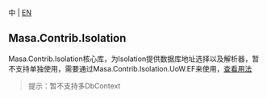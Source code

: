 中 | [EN](README.md)

## Masa.Contrib.Isolation

Masa.Contrib.Isolation核心库，为Isolation提供数据库地址选择以及解析器，暂不支持单独使用，需要通过Masa.Contrib.Isolation.UoW.EF来使用，[查看用法](../Masa.Contrib.Isolation.UoW.EF/README.zh-CN.md)

> 提示：暂不支持多DbContext